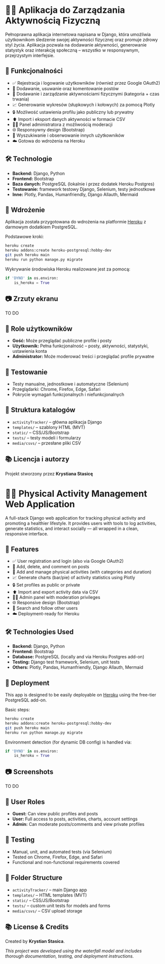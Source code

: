 # 🏋️‍♂️ Aplikacja do Zarządzania Aktywnością Fizyczną

Pełnoprawna aplikacja internetowa napisana w Django, która umożliwia użytkownikom śledzenie swojej aktywności fizycznej oraz promuje zdrowy styl życia. Aplikacja pozwala na dodawanie aktywności, generowanie statystyk oraz interakcję społeczną – wszystko w responsywnym, przejrzystym interfejsie.

## 📌 Funkcjonalności

- ✅ Rejestracja i logowanie użytkowników (również przez Google OAuth2)
- 📝 Dodawanie, usuwanie oraz komentowanie postów
- 🏃 Dodawanie i zarządzanie aktywnościami fizycznymi (kategoria + czas trwania)
- 📈 Generowanie wykresów (słupkowych i kołowych) za pomocą Plotly
- 🔒 Możliwość ustawienia profilu jako publiczny lub prywatny
- ⬆️ Import i eksport danych aktywności w formacie CSV
- 🧑‍💼 Panel administratora z możliwością moderacji
- 🌐 Responsywny design (Bootstrap)
- 🔎 Wyszukiwanie i obserwowanie innych użytkowników
- ☁️ Gotowa do wdrożenia na Heroku

## 🛠️ Technologie

- **Backend:** Django, Python
- **Frontend:** Bootstrap
- **Baza danych:** PostgreSQL (lokalnie i przez dodatek Heroku Postgres)
- **Testowanie:** framework testowy Django, Selenium, testy jednostkowe
- **Inne:** Plotly, Pandas, Humanfriendly, Django Allauth, Mermaid

## 🚀 Wdrożenie

Aplikacja została przygotowana do wdrożenia na platformie [Heroku](https://heroku.com) z darmowym dodatkiem PostgreSQL.

Podstawowe kroki:

```bash
heroku create
heroku addons:create heroku-postgresql:hobby-dev
git push heroku main
heroku run python manage.py migrate
```

Wykrywanie środowiska Heroku realizowane jest za pomocą:

```python
if 'DYNO' in os.environ:
    is_heroku = True
```

## 📷 Zrzuty ekranu

TO DO

## 👥 Role użytkowników

- **Gość:** Może przeglądać publiczne profile i posty
- **Użytkownik:** Pełna funkcjonalność – posty, aktywności, statystyki, ustawienia konta
- **Administrator:** Może moderować treści i przeglądać profile prywatne

## 🧪 Testowanie

- Testy manualne, jednostkowe i automatyczne (Selenium)
- Przeglądarki: Chrome, Firefox, Edge, Safari
- Pokrycie wymagań funkcjonalnych i niefunkcjonalnych

## 📂 Struktura katalogów

- `activityTracker/` – główna aplikacja Django
- `templates/` – szablony HTML (MVT)
- `static/` – CSS/JS/Bootstrap
- `tests/` – testy modeli i formularzy
- `media/csvs/` – przesłane pliki CSV

## 📚 Licencja i autorzy

Projekt stworzony przez **Krystiana Stasicę**

# 🏋️‍♂️ Physical Activity Management Web Application

A full-stack Django web application for tracking physical activity and promoting a healthier lifestyle. It provides users with tools to log activities, generate statistics, and interact socially — all wrapped in a clean, responsive interface.

## 📌 Features

- ✅ User registration and login (also via Google OAuth2)
- 📝 Add, delete, and comment on posts
- 🏃 Add and manage physical activities (with categories and duration)
- 📈 Generate charts (bar/pie) of activity statistics using Plotly
- 🔒 Set profiles as public or private
- ⬆️ Import and export activity data via CSV
- 🧑‍💼 Admin panel with moderation privileges
- 🌐 Responsive design (Bootstrap)
- 🔎 Search and follow other users
- ☁️ Deployment-ready for Heroku

## 🛠️ Technologies Used

- **Backend:** Django, Python
- **Frontend:** Bootstrap
- **Database:** PostgreSQL (locally and via Heroku Postgres add-on)
- **Testing:** Django test framework, Selenium, unit tests
- **Others:** Plotly, Pandas, Humanfriendly, Django Allauth, Mermaid

## 🚀 Deployment

This app is designed to be easily deployable on [Heroku](https://heroku.com) using the free-tier PostgreSQL add-on.

Basic steps:

```bash
heroku create
heroku addons:create heroku-postgresql:hobby-dev
git push heroku main
heroku run python manage.py migrate
```

Environment detection (for dynamic DB config) is handled via:

```python
if 'DYNO' in os.environ:
    is_heroku = True
```

## 📷 Screenshots

TO DO

## 👥 User Roles

- **Guest:** Can view public profiles and posts
- **User:** Full access to posts, activities, charts, account settings
- **Admin:** Can moderate posts/comments and view private profiles

## 🧪 Testing

- Manual, unit, and automated tests (via Selenium)
- Tested on Chrome, Firefox, Edge, and Safari
- Functional and non-functional requirements covered

## 📂 Folder Structure

- `activityTracker/` – main Django app
- `templates/` – HTML templates (MVT)
- `static/` – CSS/JS/Bootstrap
- `tests/` – custom unit tests for models and forms
- `media/csvs/` – CSV upload storage

## 📚 License & Credits

Created by **Krystian Stasica**.


_This project was developed using the waterfall model and includes thorough documentation, testing, and deployment instructions._
